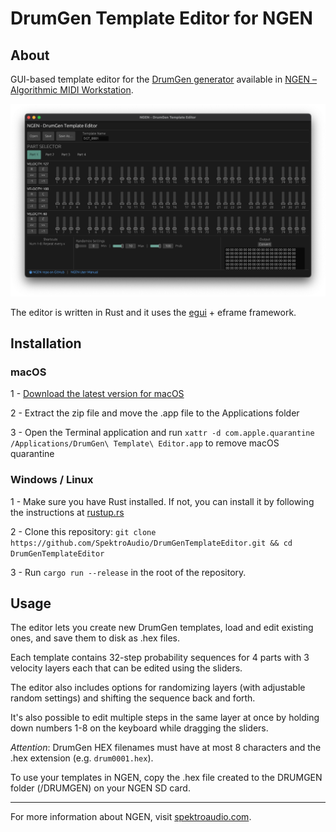 # DrumGen Template Editor for NGEN

## About

GUI-based template editor for the [DrumGen generator](https://ngen.spektroaudio.com/generators/#drumgen) available in [NGEN – Algorithmic MIDI Workstation](https://spektroaudio.com/ngen).

![](images/editor_screenshot.png)

The editor is written in Rust and it uses the [egui](https://egui.rs) + eframe framework.

## Installation

### macOS

1 - [Download the latest version for macOS](https://github.com/SpektroAudio/DrumGenTemplateEditor/releases/download/v0.1.1/drumgen_template_editor-v0.1.0.zip)

2 - Extract the zip file and move the .app file to the Applications folder

3 - Open the Terminal application and run ```xattr -d com.apple.quarantine /Applications/DrumGen\ Template\ Editor.app``` to remove macOS quarantine

### Windows / Linux

1 - Make sure you have Rust installed. If not, you can install it by following the instructions at [rustup.rs](https://rustup.rs)

2 - Clone this repository: ```git clone https://github.com/SpektroAudio/DrumGenTemplateEditor.git && cd DrumGenTemplateEditor```

3 - Run `cargo run --release` in the root of the repository.  

## Usage

The editor lets you create new DrumGen templates, load and edit existing ones, and save them to disk as .hex files.

Each template contains 32-step probability sequences for 4 parts with 3 velocity layers each that can be edited using the sliders.  

The editor also includes options for randomizing layers (with adjustable random settings) and shifting the sequence back and forth.

It's also possible to edit multiple steps in the same layer at once by holding down numbers 1-8 on the keyboard while dragging the sliders.

*Attention*: DrumGen HEX filenames must have at most 8 characters and the .hex extension (e.g. `drum0001.hex`).

To use your templates in NGEN, copy the .hex file created to the DRUMGEN folder (/DRUMGEN) on your NGEN SD card.

---

For more information about NGEN, visit [spektroaudio.com](https://spektroaudio.com).
